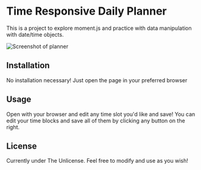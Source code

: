 # Time Responsive Daily Planner

This is a project to explore moment.js and practice with data manipulation with date/time objects.

![Screenshot of planner](../screenshot/screenshot.pngs)

## Installation

No installation necessary!
Just open the page in your preferred browser

## Usage

Open with your browser and edit any time slot you'd like and save!
You can edit your time blocks and save all of them by clicking any button on the right.


## License
Currently under The Unlicense.
Feel free to modify and use as you wish!

